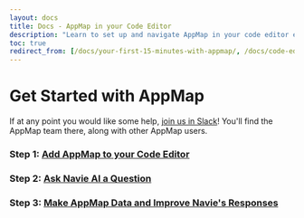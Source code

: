 ```yaml
---
layout: docs
title: Docs - AppMap in your Code Editor
description: "Learn to set up and navigate AppMap in your code editor efficiently. Explore features like generating AppMap Data from tests and remote recording."
toc: true
redirect_from: [/docs/your-first-15-minutes-with-appmap/, /docs/code-editor-extensions/,/docs/code-editor-extensions/appmap-for-vs-code, /docs/code-editor-extensions/appmap-for-jetbrains,/docs/setup-appmap-in-your-code-editor/index.html]
---
```


# Get Started with AppMap

<p class="alert alert-info">
If at any point you would like some help, <a href="/slack">join us in Slack</a>!
You'll find the AppMap team there, along with other AppMap users.
</p>

### Step 1: [Add AppMap to your Code Editor](/docs/get-started-with-appmap/add-appmap-to-your-code-editor)

### Step 2: [Ask Navie AI a Question](/docs/get-started-with-appmap/navie-ai-quickstart)

### Step 3: [Make AppMap Data and Improve Navie's Responses](/docs/get-started-with-appmap/making-appmap-data)